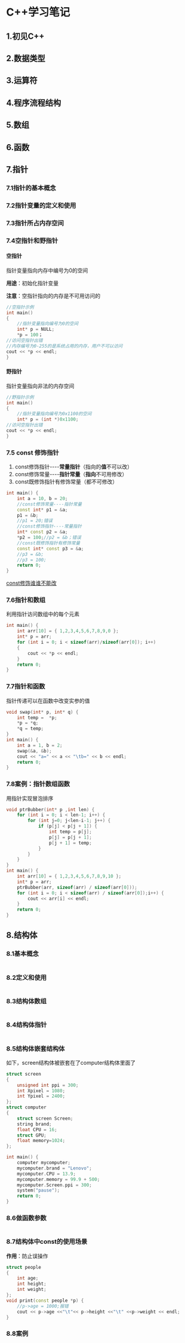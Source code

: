 # C++学习笔记



## 1.初见C++









## 2.数据类型









## 3.运算符









## 4.程序流程结构









## 5.数组









## 6.函数









## 7.指针

### 7.1指针的基本概念








### 7.2指针变量的定义和使用









### 7.3指针所占内存空间









### 7.4空指针和野指针

#### **空指针**

指针变量指向内存中编号为0的空间

**用途**：初始化指针变量

**注意**：空指针指向的内存是不可用访问的

```c++
//空指针示例
int main()
{
    //指针变量指向编号为0的空间
    int* p = NULL;
    *p = 100；
//访问空指针出错
//内存编号为0-255的是系统占用的内存，用户不可以访问
cout << *p << endl;
}
```

#### **野指针**

指针变量指向非法的内存空间

```c++
//野指针示例
int main()
{
    //指针变量指向编号为0x1100的空间
    int* p = (int *)0x1100;
//访问空指针出错
cout << *p << endl;
}
```









### 7.5 const 修饰指针

1. const修饰指针----**常量指针**（指向的**值**不可以改）
2. const修饰常量----**指针常量**（**指向**不可用修改）
3. const既修饰指针有修饰常量（都不可修改）

```c++
int main() {
    int a = 10, b = 20;
    //const修饰常量----指针常量
    const int* p1 = &a;
    p1 = &b;
    //p1 = 20;错误
    //const修饰指针----常量指针
    int* const p2 = &a;
    *p2 = 100;//p2 = &b；错误
    //const既修饰指针有修饰常量
    const int* const p3 = &a;
    //p3 = &b;
    //p3 = 100;
    return 0;
}
```

<u>const修饰谁谁不能改</u>





### 7.6指针和数组

利用指针访问数组中的每个元素

```c++
int main() {
    int arr[10] = { 1,2,3,4,5,6,7,8,9,0 };
    int* p = arr;
    for (int i = 0; i < sizeof(arr)/sizeof(arr[0]); i++)
    {
        cout << *p << endl;
    }
    return 0;
}
```







### 7.7指针和函数

指针传递可以在函数中改变实参的值

```c++
void swap(int* p, int* q) {
    int temp =  *p;
    *p = *q;
    *q = temp;
}
int main() {
    int a = 1, b = 2;
    swap(&a, &b);
    cout << "a=" << a << "\tb=" << b << endl;
    return 0;
}

```







### 7.8案例：指针数组函数

用指针实现冒泡排序

```c++
void ptrBubber(int* p ,int len) {
    for (int i = 0; i < len-1; i++) {
        for (int j=0; j<len-i-1; j++) {
            if (p[j] < p[j + 1]) {
                int temp = p[j];
                p[j] = p[j + 1];
                p[j + 1] = temp;
            }
        }
    }
}
int main() {
    int arr[10] = { 1,2,3,4,5,6,7,8,9,10 };
    int* p = arr;
    ptrBubber(arr, sizeof(arr) / sizeof(arr[0]));
    for (int i = 0; i < sizeof(arr) / sizeof(arr[0]);i++) {
        cout << arr[i] << endl;
    }
    return 0;
}
```







## 8.结构体

### 8.1基本概念
```c++

```








### 8.2定义和使用
```c++

```









### 8.3结构体数组
```c++

```









### 8.4结构体指针
```c++

```









### 8.5结构体嵌套结构体

如下，screen结构体被嵌套在了computer结构体里面了

```c++
struct screen
{
    unsigned int ppi = 300;
    int Xpixel = 1080;
    int Ypixel = 2400;
};
struct computer
{
    struct screen Screen;
    string brand;
    float CPU = 16;
    struct GPU;
    float memory=1024;
};

int main() {
    computer mycomputer;
    mycomputer.brand = "Lenovo";
    mycomputer.CPU = 13.9;
    mycomputer.memory = 99.9 + 500;
    mycomputer.Screen.ppi = 300;
    system("pause");
    return 0;
}
```









### 8.6做函数参数
```c++

```









### 8.7结构体中const的使用场景

**作用**：防止误操作

```c++
struct people
{
    int age;
    int height;
    int weight;
};
void print(const people *p) {
    //p->age = 1000;报错
    cout << p->age <<"\t"<< p->height <<"\t" <<p->weight << endl;
}
```









### 8.8案例
```c++

```






